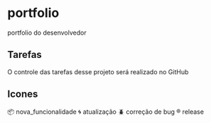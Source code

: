 # portfolio
portfolio do desenvolvedor 

## Tarefas

O controle das tarefas desse projeto será realizado no GitHub

## Icones

:package: nova_funcionalidade
:cyclone: atualização
:beetle: correção de bug
:registered: release
